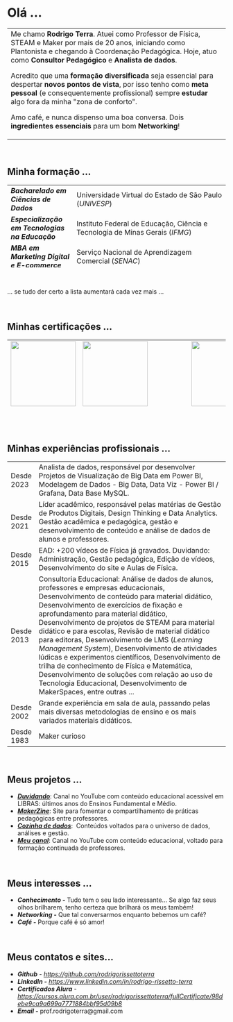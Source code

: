 <h1>Olá ...</h1>
<table style="border-collapse: collapse; width: 100%;">
<tbody>
<tr>
<td style="width: 75%;">Me chamo <b>Rodrigo Terra</b>. Atuei como Professor de Física, STEAM e Maker por mais de 20 anos, iniciando como Plantonista e chegando à Coordenação Pedagógica. Hoje, atuo como <b>Consultor Pedagógico</b> e <b>Analista de dados</b>.

Acredito que uma <b>formação diversificada</b> seja essencial para despertar <b>novos pontos de vista</b>, por isso tenho como <b>meta pessoal</b> (e consequentemente profissional) sempre <b>estudar</b> algo fora da minha "zona de conforto".

Amo café, e nunca dispenso uma boa conversa. Dois <b>ingredientes essenciais</b> para um bom <b>Networking</b>!</td>
</tr>
</tbody>
</table>
&nbsp;
<h2><b>Minha formação ... </b></h2>
<table style="border-collapse: collapse; width: 100%; height: 190px;">
<tbody>
<tr style="height: 24px;">
<td style="width: 30.1095%; height: 24px;"><b><em>Bacharelado em Ciências de Dados</em></b></td>
<td style="width: 69.8906%; height: 24px;">Universidade Virtual do Estado de São Paulo (<i>UNIVESP</i>)</td>
</tr>
<tr style="height: 24px;">
<td style="width: 30.1095%; height: 24px;"><b><em>Especialização em Tecnologias na Educação</em></b></td>
<td style="width: 69.8906%; height: 24px;">Instituto Federal de Educação, Ciência e Tecnologia de Minas Gerais (<em>IFMG</em>)</td>
<tr style="height: 22px;">
<td style="width: 30.1095%; height: 22px;"><b><em>MBA em Marketing Digital e E-commerce</em></b></td>
<td style="width: 69.8906%; height: 22px;">Serviço Nacional de Aprendizagem Comercial (<em>SENAC</em>)</td>
</tr>
<tr style="height: 24px;">
<td style="width: 30.1095%; height: 24px;"><b><em>MBA em Engenharia Financeira</em></b></td>
<td style="width: 69.8906%; height: 24px;">Programa de Educação Continuada da Escola Politécnica da USP (<em>PECE</em>-<wbr /><em>Poli</em>)</td>
</tr>
<tr style="height: 24px;">
<td style="width: 30.1095%; height: 24px;"><b><em>Licenciatura em Física</em></b></td>
<td style="width: 69.8906%; height: 24px;">Instituto de Física da Universidade de São Paulo (<em>IF-USP</em>)</td>
</tr>
<tr style="height: 24px;">
<td style="width: 30.1095%; height: 24px;"><b><em>Técnico em Mecatrônica</em></b></td>
<td style="width: 69.8906%; height: 24px;">Escola Técnica Estadual Lauro Gomes (<em>ETEC-LG</em>)</td>
</tr>
</tbody>
</table>
&nbsp;

... se tudo der certo a lista aumentará cada vez mais ...

&nbsp;
<h2><b>Minhas certificações ... </b></h2>
<table class=" aligncenter" style="border-collapse: collapse; width: 100%; height: 176px;">
<tbody>
<tr style="height: 88px;">
<td style="width: 20%; text-align: center; height: 88px;"><img class="aligncenter wp-image-18805 size-thumbnail" src="https://www.makerzine.com.br/wp-content/uploads/2023/02/GCC_badge_PGM_1000x1000-150x150.png" alt="" width="150" height="150" /></td>
<td style="width: 20.0664%; text-align: center; height: 88px;"><img class="aligncenter wp-image-18808 size-thumbnail" src="https://www.makerzine.com.br/wp-content/uploads/2023/02/Professional_Certificate_-_Data_Analyst-150x150.png" alt="" width="150" height="150" /></td>
<td style="width: 19.9336%; text-align: center; height: 88px;"><img class="aligncenter wp-image-18809 size-thumbnail" src="https://www.makerzine.com.br/wp-content/uploads/2023/02/Scrum-Foundation-Professional-Certificate-SFPC-2021_-150x150.png" alt="" width="150" height="150" /></td>
<td style="width: 20%; text-align: center; height: 88px;"><img class="aligncenter wp-image-18804 size-thumbnail" src="https://www.makerzine.com.br/wp-content/uploads/2023/02/CEM-_-Selo-150x150.png" alt="" width="150" height="150" /></td>
</tr>
<tr style="height: 88px;">
<td style="width: 20%; text-align: center; height: 88px;">&nbsp;

<img class="aligncenter wp-image-18806 size-thumbnail" src="https://www.makerzine.com.br/wp-content/uploads/2023/02/GCE_Badges_01-150x150.png" alt="" width="150" height="150" /></td>
<td style="width: 20.0664%; text-align: center; height: 88px;"><img class="aligncenter wp-image-18807" src="https://www.makerzine.com.br/wp-content/uploads/2023/02/Minecraft-Education-Edition-Certificacao-249x300.png" alt="" width="124" height="150" /></td>
<td style="width: 19.9336%; text-align: center; height: 88px;" colspan="2"><img class="aligncenter wp-image-18811" src="https://www.makerzine.com.br/wp-content/uploads/2023/02/arduino.png" alt="" width="655" height="150" /></td>
</tr>
</tbody>
</table>
&nbsp;
<p style="text-align: center;"></p>
<h2><b>Minhas experiências profissionais ...
</b></h2>
<table style="border-collapse: collapse; width: 100%;">
<tbody>
<tr>
<td style="width: 9.38952%;">Desde 2023</td>
<td style="width: 90.6105%;">Analista de dados, responsável por desenvolver Projetos de Visualização de Big Data em Power BI, Modelagem de Dados - Big Data, Data Viz - Power BI / Grafana, Data Base MySQL.</td>
</tr>
 <tr>
<td style="width: 9.38952%;">Desde 2021</td>
<td style="width: 90.6105%;">Líder acadêmico, responsável pelas matérias de Gestão de Produtos Digitais, Design Thinking e Data Analytics. Gestão acadêmica e pedagógica, gestão e desenvolvimento de conteúdo e análise de dados de alunos e professores.</td>
</tr>
<tr>
<td style="width: 9.38952%;">Desde 2015</td>
<td style="width: 90.6105%;">EAD: +200 vídeos de Física já gravados. Duvidando: Administração, Gestão pedagógica, Edição de vídeos, Desenvolvimento do site e Aulas de Física.</td>
</tr>
<tr>
<td style="width: 9.38952%;">Desde 2013</td>
<td style="width: 90.6105%;">Consultoria Educacional: Análise de dados de alunos, professores e empresas educacionais, Desenvolvimento de conteúdo para material didático, Desenvolvimento de exercícios de fixação e aprofundamento para material didático, Desenvolvimento de projetos de STEAM para material didático e para escolas, Revisão de material didático para editoras, Desenvolvimento de LMS (<em>Learning Management System</em>), Desenvolvimento de atividades lúdicas e experimentos científicos, Desenvolvimento de trilha de conhecimento de Física e Matemática, Desenvolvimento de soluções com relação ao uso de Tecnologia Educacional, Desenvolvimento de MakerSpaces, entre outras ...</td>
</tr>
<tr>
<td style="width: 9.38952%;">Desde 2002</td>
<td style="width: 90.6105%;">Grande experiência em sala de aula, passando pelas mais diversas metodologias de ensino e os mais variados materiais didáticos.</td>
</tr>
<tr>
<td style="width: 9.38952%;">Desde 1983</td>
<td style="width: 90.6105%;">Maker curioso</td>
</tr>
</tbody>
</table>
&nbsp;
<h2><b>Meus projetos ...
</b></h2>
<ul>
 	<li><b><em><a href="https://www.youtube.com/channel/UCGloIrjJ2Hadenqc1YcQT0A?sub_confirmation=1" target="_blank" rel="noopener noreferrer">Duvidando</a></em></b>: Canal no YouTube com conteúdo educacional acessível em LIBRAS: últimos anos do Ensinos Fundamental e Médio.</li>
 	<li><b><em><a href="https://www.makerzine.com.br/" target="_blank" rel="noopener noreferrer">MakerZine</a></em></b>: Site para fomentar o compartilhamento de práticas pedagógicas entre professores.</li>
 	<li><em><b><a href="https://www.makerzine.com.br/cozinha-de-dados/" target="_blank" rel="noopener noreferrer">Cozinha de dados</a></b></em>:  Conteúdos voltados para o universo de dados, análises e gestão.</li>
 	<li><b><em><a href="https://www.youtube.com/channel/UCZIdVI9NbgYE1YIEpM0Wnmw?sub_confirmation=1" target="_blank" rel="noopener noreferrer">Meu canal</a></em></b>: Canal no YouTube com conteúdo educacional, voltado para formação continuada de professores.</li>
</ul>
&nbsp;
<h2><b>Meus interesses ...
</b></h2>
<ul>
 	<li><em><b>Conhecimento -</b></em> Tudo tem o seu lado interessante... Se algo faz seus olhos brilharem, tenho certeza que brilhará os meus também!</li>
 	<li><em><b>Networking -</b> </em>Que tal conversarmos enquanto bebemos um café?</li>
 	<li><em><b>Café -</b> </em>Porque café é só amor!</li>
</ul>
&nbsp;
<h2><b>Meus contatos e sites...</b></h2>
<ul>
 	<li><em><strong>Github</strong></em> - <a href="https://github.com/rodrigorissettoterra" target="_blank" rel="nofollow noopener noreferrer"><span style="text-decoration: underline;"><em>https://github.com/rodrigorissettoterra</em></span></a></li>
 	<li><em><b>LinkedIn -</b></em> <a href="https://www.linkedin.com/in/rodrigo-rissetto-terra" target="_blank" rel="nofollow noopener noreferrer"><span style="text-decoration: underline;"><em>https://www.linkedin.com/in/rodrigo-rissetto-terra</em></span></a></li>
 	<li><em><strong>Certificados Alura</strong></em> - <a href="https://cursos.alura.com.br/user/rodrigorissettoterra/fullCertificate/98debe9ca9a699a7771884bbf95d09b8" target="_blank" rel="nofollow noopener noreferrer"><span style="text-decoration: underline;"><em>https://cursos.alura.com.br/user/rodrigorissettoterra/fullCertificate/98debe9ca9a699a7771884bbf95d09b8</em></span></a></li>
 	<li><em><b>Email -</b> </em>prof.rodrigoterra@gmail.com</li>
</ul>
